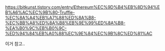 https://bitkunst.tistory.com/entry/Ethereum%EC%9D%B4%EB%8D%94%EB%A6%AC%EC%9B%80-Truffle-%EC%8A%A4%EB%A7%88%ED%8A%B8-%EC%BB%A8%ED%8A%B8%EB%9E%99%ED%8A%B8-%EA%B0%9C%EB%B0%9C-%ED%94%84%EB%A0%88%EC%9E%84%EC%9B%8C%ED%81%AC

이거 참고..